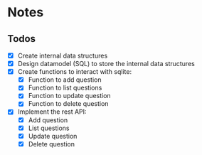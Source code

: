 # Notes

## Todos
- [x] Create internal data structures
- [x] Design datamodel (SQL) to store the internal data structures
- [x] Create functions to interact with sqlite:
    - [x] Function to add question
    - [x] Function to list questions
    - [x] Function to update question
    - [x] Function to delete question
- [x] Implement the rest API:
    - [x] Add question
    - [x] List questions
    - [x] Update question
    - [x] Delete question
